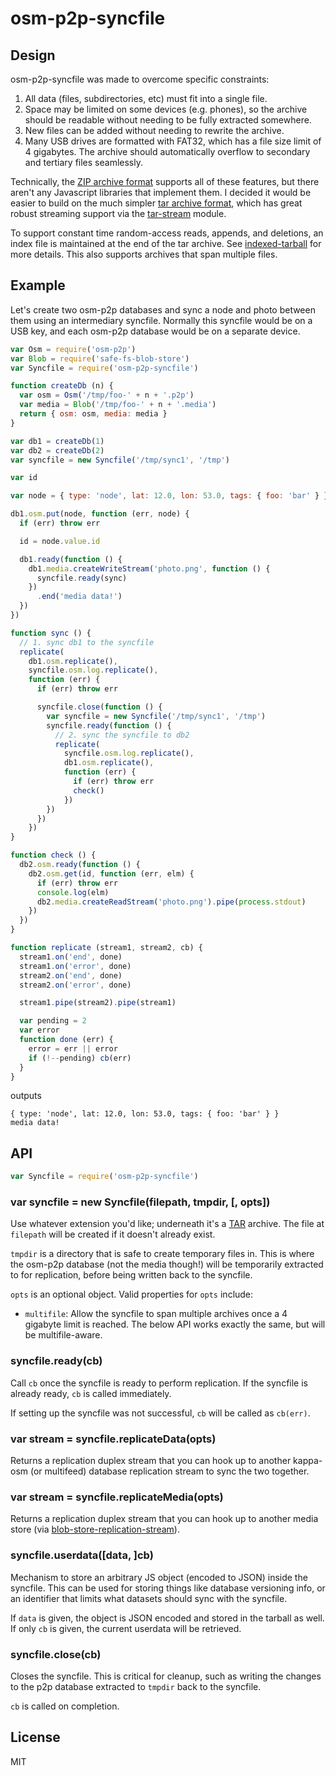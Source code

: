 # osm-p2p-syncfile

## Design

osm-p2p-syncfile was made to overcome specific constraints:

1. All data (files, subdirectories, etc) must fit into a single file.
2. Space may be limited on some devices (e.g. phones), so the archive should be readable without needing to be fully extracted somewhere.
3. New files can be added without needing to rewrite the archive.
4. Many USB drives are formatted with FAT32, which has a file size limit of 4 gigabytes. The archive should automatically overflow to secondary and tertiary files seamlessly.

Technically, the [ZIP archive format](https://en.wikipedia.org/wiki/ZIP_(file_format)) supports all of these features, but there aren't any Javascript libraries that implement them. I decided it would be easier to build on the much simpler [tar archive format][tar], which has great robust streaming support via the [tar-stream](https://github.com/mafintosh/tar-stream) module.

To support constant time random-access reads, appends, and deletions, an index file is maintained at the end of the tar archive. See [indexed-tarball](https://github.com/noffle/indexed-tarball) for more details. This also supports archives that span multiple files.

## Example

Let's create two osm-p2p databases and sync a node and photo between them using an intermediary syncfile. Normally this syncfile would be on a USB key, and each osm-p2p database would be on a separate device.

```js
var Osm = require('osm-p2p')
var Blob = require('safe-fs-blob-store')
var Syncfile = require('osm-p2p-syncfile')

function createDb (n) {
  var osm = Osm('/tmp/foo-' + n + '.p2p')
  var media = Blob('/tmp/foo-' + n + '.media')
  return { osm: osm, media: media }
}

var db1 = createDb(1)
var db2 = createDb(2)
var syncfile = new Syncfile('/tmp/sync1', '/tmp')

var id

var node = { type: 'node', lat: 12.0, lon: 53.0, tags: { foo: 'bar' } }

db1.osm.put(node, function (err, node) {
  if (err) throw err

  id = node.value.id

  db1.ready(function () {
    db1.media.createWriteStream('photo.png', function () {
      syncfile.ready(sync)
    })
      .end('media data!')
  })
})

function sync () {
  // 1. sync db1 to the syncfile
  replicate(
    db1.osm.replicate(),
    syncfile.osm.log.replicate(),
    function (err) {
      if (err) throw err

      syncfile.close(function () {
        var syncfile = new Syncfile('/tmp/sync1', '/tmp')
        syncfile.ready(function () {
          // 2. sync the syncfile to db2
          replicate(
            syncfile.osm.log.replicate(),
            db1.osm.replicate(),
            function (err) {
              if (err) throw err
              check()
            })
        })
      })
    })
}

function check () {
  db2.osm.ready(function () {
    db2.osm.get(id, function (err, elm) {
      if (err) throw err
      console.log(elm)
      db2.media.createReadStream('photo.png').pipe(process.stdout)
    })
  })
}

function replicate (stream1, stream2, cb) {
  stream1.on('end', done)
  stream1.on('error', done)
  stream2.on('end', done)
  stream2.on('error', done)

  stream1.pipe(stream2).pipe(stream1)

  var pending = 2
  var error
  function done (err) {
    error = err || error
    if (!--pending) cb(err)
  }
}

```

outputs

```
{ type: 'node', lat: 12.0, lon: 53.0, tags: { foo: 'bar' } }
media data!
```

## API

```js
var Syncfile = require('osm-p2p-syncfile')
```

### var syncfile = new Syncfile(filepath, tmpdir, [, opts])

Use whatever extension you'd like; underneath it's a [TAR][tar] archive. The file at `filepath` will be created if it doesn't already exist.

`tmpdir` is a directory that is safe to create temporary files in. This is where the osm-p2p database (not the media though!) will be temporarily extracted to for replication, before being written back to the syncfile.

`opts` is an optional object. Valid properties for `opts` include:

- `multifile`: Allow the syncfile to span multiple archives once a 4 gigabyte limit is reached. The below API works exactly the same, but will be multifile-aware.

### syncfile.ready(cb)

Call `cb` once the syncfile is ready to perform replication. If the syncfile is already ready, `cb` is called immediately.

If setting up the syncfile was not successful, `cb` will be called as `cb(err)`.

### var stream = syncfile.replicateData(opts)

Returns a replication duplex stream that you can hook up to another kappa-osm (or multifeed) database replication stream to sync the two together.

### var stream = syncfile.replicateMedia(opts)

Returns a replication duplex stream that you can hook up to another media store (via [blob-store-replication-stream](https://github.com/noffle/blob-store-replication-stream)).

### syncfile.userdata([data, ]cb)

Mechanism to store an arbitrary JS object (encoded to JSON) inside the syncfile. This can be used for storing things like database versioning info, or an identifier that limits what datasets should sync with the syncfile.

If `data` is given, the object is JSON encoded and stored in the tarball as well. If only `cb` is given, the current userdata will be retrieved.

### syncfile.close(cb)

Closes the syncfile. This is critical for cleanup, such as writing the changes to the p2p database extracted to `tmpdir` back to the syncfile.

`cb` is called on completion.

## License

MIT

[tar]: https://en.wikipedia.org/wiki/Tar_%28computing%29
